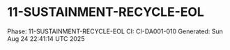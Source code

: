 # 11-SUSTAINMENT-RECYCLE-EOL
Phase: 11-SUSTAINMENT-RECYCLE-EOL
CI: CI-DA001-010
Generated: Sun Aug 24 22:41:14 UTC 2025
